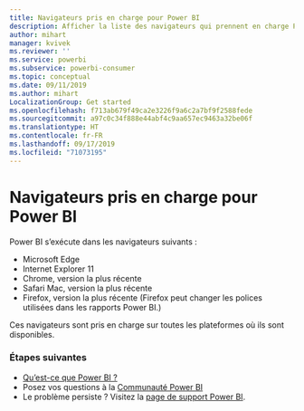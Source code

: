 ```yaml
---
title: Navigateurs pris en charge pour Power BI
description: Afficher la liste des navigateurs qui prennent en charge Power BI
author: mihart
manager: kvivek
ms.reviewer: ''
ms.service: powerbi
ms.subservice: powerbi-consumer
ms.topic: conceptual
ms.date: 09/11/2019
ms.author: mihart
LocalizationGroup: Get started
ms.openlocfilehash: f713ab679f49ca2e3226f9a6c2a7bf9f2588fede
ms.sourcegitcommit: a97c0c34f888e44abf4c9aa657ec9463a32be06f
ms.translationtype: HT
ms.contentlocale: fr-FR
ms.lasthandoff: 09/17/2019
ms.locfileid: "71073195"
---
```

# <a name="supported-browsers-for-power-bi"></a>Navigateurs pris en charge pour Power BI
Power BI s’exécute dans les navigateurs suivants :

* Microsoft Edge
* Internet Explorer 11
* Chrome, version la plus récente
* Safari Mac, version la plus récente
* Firefox, version la plus récente (Firefox peut changer les polices utilisées dans les rapports Power BI.)

Ces navigateurs sont pris en charge sur toutes les plateformes où ils sont disponibles.

### <a name="next-steps"></a>Étapes suivantes
* [Qu’est-ce que Power BI ?](../power-bi-overview.md)
* Posez vos questions à la [Communauté Power BI](http://community.powerbi.com/)
* Le problème persiste ? Visitez la [page de support Power BI](https://powerbi.microsoft.com/support/).

